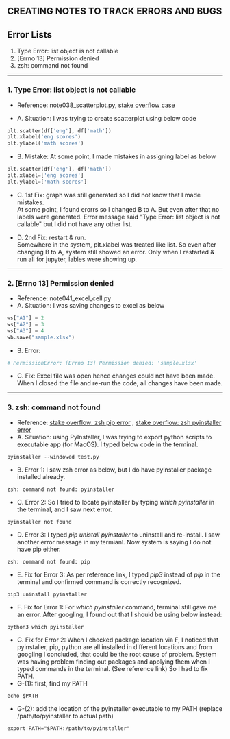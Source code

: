 ## CREATING NOTES TO TRACK ERRORS AND BUGS 
## Error Lists
1. Type Error: list object is not callable
2. [Errno 13] Permission denied
3. zsh: command not found 
----   



### 1. Type Error: list object is not callable
- Reference: note038_scatterplot.py, [stake overflow case](https://stackoverflow.com/questions/35030659/unexpected-python-typeerror-list-object-is-not-callable)

- A. Situation: I was trying to create scatterplot using below code 
```python
plt.scatter(df['eng'], df['math'])
plt.xlabel('eng scores')
plt.ylabel('math scores')
```

- B. Mistake: At some point, I made mistakes in assigning label as below
```python
plt.scatter(df['eng'], df['math'])
plt.xlabel=['eng scores']
plt.ylabel=['math scores']
```

- C. 1st Fix: graph was still generated so I did not know that I made mistakes.  
At some point, I found erorrs so I changed B to A.
But even after that no labels were generated. Error message said "Type Error: list object is not callable" 
but I did not have any other list.

- D. 2nd Fix: restart & run.  
Somewhere in the system, plt.xlabel was treated like list. So even after changing B to A, system still showed an error. 
Only when I restarted & run all for jupyter, lables were showing up.
----

### 2. [Errno 13] Permission denied
- Reference: note041_excel_cell.py
- A. Situation: I was saving changes to excel as below
```python
ws["A1"] = 2
ws["A2"] = 3
ws["A3"] = 4
wb.save("sample.xlsx")
```  

- B. Error: 
```python
# PermissionError: [Errno 13] Permission denied: 'sample.xlsx'
```  

- C. Fix:
Excel file was open hence changes could not have been made.  
When I closed the file and re-run the code, 
all changes have been made.
----

### 3. zsh: command not found 
- Reference: [stake overflow: zsh pip error](https://https://stackoverflow.com/questions/42870537/zsh-command-cannot-found-pip) , [stake overflow: zsh pyinstaller error](https://stackoverflow.com/questions/68684044/pyinstaller-command-could-not-be-found)
- A. Situation: using PyInstaller, I was trying to export python scripts to executable app (for MacOS). I typed below code in the terminal.
```terminal
pyinstaller --windowed test.py
``` 
- B. Error 1: I saw zsh error as below, but I do have pyinstaller package installed already. 
```terminal
zsh: command not found: pyinstaller
```  
- C. Error 2: So I tried to locate pyinstaller by typing *which pyinstaller* in the terminal, and I saw next error.
```terminal
pyinstaller not found
``` 
- D. Error 3: I typed *pip unistall pyinstaller* to uninstall and re-install. I saw another error message in my termianl. Now system is saying I do not have pip either.
```terminal
zsh: command not found: pip
```  
- E. Fix for Error 3: As per reference link, I typed *pip3* instead of *pip* in the terminal and confirmed command is correctly recognized.
```terminal
pip3 uninstall pyinstaller
``` 
- F. Fix for Error 1: For *which pyinstaller* command, terminal still gave me an error. After googling, I found out that I should be using below instead:
```terminal
python3 which pyinstaller
``` 
- G. Fix for Error 2: When I checked package location via F, I noticed that pyinstaller, pip, python are all installed in different locations and from googling I concluded, that could be the root cause of problem. System was having problem finding out packages and applying them when I typed commands in the terminal. (See reference link) So I had to fix PATH.
- G-(1): first, find my PATH
```terminal
echo $PATH
``` 
- G-(2): add the location of the pyinstaller executable to my PATH (replace /path/to/pyinstaller to actual path)
```terminal
export PATH="$PATH:/path/to/pyinstaller"
``` 
  
